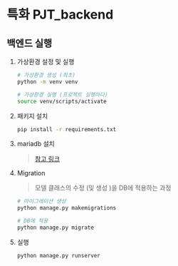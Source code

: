 # 특화 PJT_backend

## 백엔드 실행

1. 가상환경 설정 및 실행

   ```bash
   # 가상환경 생성 (최초)
   python -m venv venv
   
   # 가상환경 실행 (프로젝트 실행마다)
   source venv/scripts/activate
   ```



2. 패키지 설치

   ```bash
   pip install -r requirements.txt
   ```



3. mariadb 설치

   > [참고 링크](https://ministar.tistory.com/4)



4. Migration

   > 모델 클래스의 수정 (및 생성 )을 DB에 적용하는 과정

   ```bash
   # 마이그레이션 생성
   python manage.py makemigrations
   
   # DB에 적용
   python manage.py migrate
   ```



5. 실행

   ```bash
   python manage.py runserver
   ```

   
